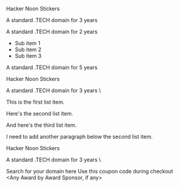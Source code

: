 Hacker Noon Stickers

A standard .TECH domain for 3 years

A standard .TECH domain for 2 years

* Sub item 1
* Sub item 2
* Sub item 3

A standard .TECH domain for 5 years

Hacker Noon Stickers

A standard .TECH domain for 3 years \

This is the first list item.

Here's the second list item.

And here's the third list item.

I need to add another paragraph below the second list item.

Hacker Noon Stickers

A standard .TECH domain for 3 years \

Search for your domain here
Use this coupon code during checkout \
<Any Award by Award Sponsor, if any>
